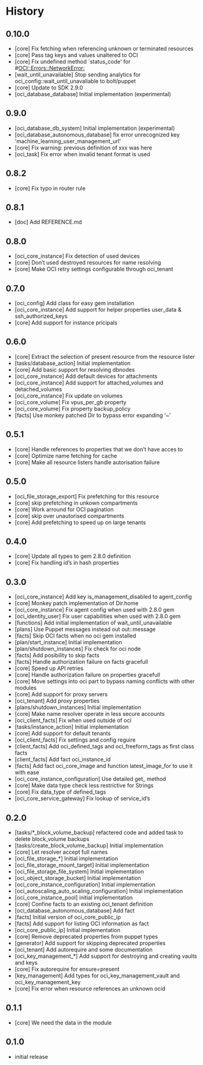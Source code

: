 History
========

## 0.10.0

- [core] Fix fetching when referencing unknown or terminated resources
- [core] Pass tag keys and values unaltered to OCI
- [core] Fix undefined method `status_code' for #<OCI::Errors::NetworkError:>
- [wait_until_unavailable] Stop sending analytics for oci_config::wait_until_unavaliable to bolt/puppet
- [core] Update to SDK 2.9.0
- [oci_database_database] Initial implementation (experimental)

## 0.9.0

- [oci_database_db_system] Initial implementation (experimental)
- [oci_database_autonomous_database] fix error unrecognized key 'machine_learning_user_management_url'
- [core] Fix warning: previous definition of xxx was here
- [oci_task] Fix error when invalid tenant format is used

## 0.8.2

- [core] Fix typo in router rule

## 0.8.1

- [doc] Add REFERENCE.md

## 0.8.0

- [oci_core_instance] Fix detection of used devices
- [core] Don’t used destroyed resources for name resolving
- [core] Make OCI retry settings configurable through oci_tenant

## 0.7.0

- [oci_config] Add class for easy gem installation
- [oci_core_instance] Add support for helper properties user_data & ssh_authorized_keys
- [core] Add support for instance pricipals

## 0.6.0

- [core] Extract the selection of present resource from the resource lister
- [tasks/database_action] Initial implementation
- [core] Add basic support for resolving dbnodes
- [oci_core_instance] Add default devices for attachments
- [oci_core_instance] Add support for attached_volumes and detached_volumes
- [oci_core_instance] Fix update on volumes
- [oci_core_volume] Fix vpus_per_gb property
- [oci_core_volume] Fix property backup_policy
- [facts] Use monkey patched Dir to bypass error expanding ‘~’

## 0.5.1

- [core] Handle references to properties that we don’t have acces to
- [core] Optimize name fetching for cache
- [core] Make all resource listers handle autorisation failure

## 0.5.0

- [oci_file_storage_export] Fix prefetching for this resource
- [core] skip prefetching in unkown compartments
- [core] Work arround for OCI pagination
- [core] skip over unautorised compartments
- [core] Add prefetching to speed up on large tenants

## 0.4.0

- [core] Update all types to gem 2.8.0 definition
- [core] Fix handling id’s in hash properties

## 0.3.0

- [oci_core_instance] Add key is_management_disabled to agent_config
- [core] Monkey patch implementation of Dir.home
- [oci_core_instance] Fix agent config when used with 2.8.0 gem
- [oci_identity_user] Fix user capabilities when used with 2.8.0 gem
- [functions] Add initial implementation of wait_until_unavailable
- [plans] Use Puppet messages instead out out::message
- [facts] Skip OCI facts when no oci gem installed
- [plan/start_instance] Initial implementation
- [plan/shutdown_instances] Fix check for oci node
- [facts] Add posibility to skip facts
- [facts] Handle authorization failure on facts gracefull
- [core] Speed up API retries
- [core] Handle authorization failure on properties gracefull
- [core] Move settings into oci part to bypass naming conflicts with other modules
- [core] Add support for proxy servers
- [oci_tenant] Add proxy properties
- [plans/shutdown_instances] Initial implementation
- [core] Make name resolver operate in less secure accounts
- [oci_client_facts] Fix when used outside of oci
- [tasks/instance_action] Initial implementation
- [core] Add support for default tenants
- [oci_client_facts] Fix settings and config reguire
- [client_facts] Add oci_defined_tags and oci_freeform_tags as first class facts
- [client_facts] Add fact oci_instance_id
- [facts] Add fact oci_core_image and function latest_image_for to use it with ease
- [oci_core_instance_configuration] Use detailed get_ method
- [core] Make data type check less restrictive for Strings
- [core] Fix data_type of defined_tags
- [oci_core_service_gateway] Fix lookup of service_id’s

## 0.2.0

- [tasks/*_block_volume_backup] refactered code and added task to delete block_volume backups
- [tasks/create_block_volume_backup] Initial implementation
- [core] Let resolver accept full names
- [oci_file_storage_*] Initial implementation
- [oci_file_storage_mount_target] Initial implementation
- [oci_file_storage_file_system] Initial implementation
- [oci_object_storage_bucket] Initial implementation
- [oci_core_instance_configuration] Initial implementation
- [oci_autoscaling_auto_scaling_configuration] Initial implementation
- [oci_core_instance_pool] initial implementation
- [core] Confine facts to an existing oci_tenant definition
- [oci_database_autonomous_database] Add fact
- [facts] Initial version of oci_core_public_ip
- [facts] Add support for listing OCI information as fact
- [oci_core_public_ip] Initial implementation
- [core] Remove deprecated properties from puppet types
- [generator] Add support for skipping deprecated properties
- [oci_tenant] Add autorequire and some documentation
- [oci_key_management_*] Add support for destroying and creating vaults and keys
- [core] Fix autorequire for ensure=present
- [key_management] Add types for oci_key_management_vault and oci_key_management_key
- [core] Fix error when resource references an unknown ocid

## 0.1.1

- [core] We need the data in the module

## 0.1.0

- initial release
